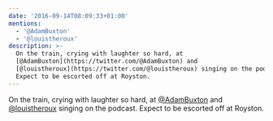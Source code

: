 ```yaml
---
date: '2016-09-14T08:09:33+01:00'
mentions:
  - '@AdamBuxton'
  - '@louistheroux'
description: >-
  On the train, crying with laughter so hard, at
  [@AdamBuxton](https://twitter.com/@AdamBuxton) and
  [@louistheroux](https://twitter.com/@louistheroux) singing on the podcast.
  Expect to be escorted off at Royston.
---
```

On the train, crying with laughter so hard, at [@AdamBuxton](https://twitter.com/@AdamBuxton) and [@louistheroux](https://twitter.com/@louistheroux) singing on the podcast. Expect to be escorted off at Royston.
